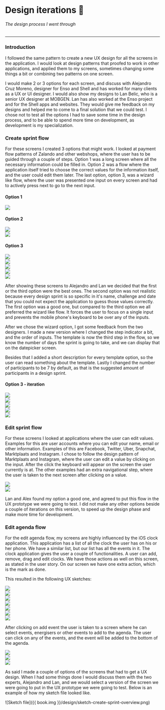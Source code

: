 # Design iterations 🔄
###### The design process I went through
---

### Introduction
I followed the same pattern to create a new UX design for all the screens in the application. I would look at design patterns that proofed to work in other applications, and applied them to my screens, sometimes changing some things a bit or combining two patterns on one screen.

I would make 2 or 3 options for each screen, and discuss with Alejandro Cruz Moreno, designer for Enso and Shell and has worked for many clients as a UX or UI designer. I would also show my designs to Lan Belic, who is a senior UX designer at MOBGEN. Lan has also worked at the Enso project and for the Shell apps and websites. They would give me feedback on my designs and helped me to come to a final solution that we could test. I chose not to test all the options I had to save some time in the design process, and to be able to spend more time on development, as development is my specialization.

### Create sprint flow
For these screens I created 3 options that might work. I looked at payment flow patterns of Zalando and other webshops, where the user has to be guided through a couple of steps. Option 1 was a long screen where all the necessary information could be filled in. Option 2 was a flow where the application itself tried to choose the correct values for the information itself, and the user could edit them later. The last option, option 3, was a wizard like flow, where the user was presented one input on every screen and had to actively press next to go to the next input.

#### Option 1
<div class="images-row group">
  <div class="image-item image-item--1-2 image-item--border">
    <img src="{{ book.img }}/design/create-sprint-single-screen.jpg" />
  </div>
</div>

#### Option 2
<div class="images-row group">
  <div class="image-item image-item--1-2 image-item--border">
    <img src="{{ book.img }}/design/create-sprint-default-add.jpg" />
  </div>
  <div class="image-item image-item--1-2 image-item--border">
    <img src="{{ book.img }}/design/create-sprint-default-edit.jpg" />
  </div>
</div>

#### Option 3
<div class="images-row group">
  <div class="image-item image-item--1-3 image-item--border">
    <img src="{{ book.img }}/design/create-sprint-wizard-v1-1.jpg" />
  </div>
  <div class="image-item image-item--1-3 image-item--border">
    <img src="{{ book.img }}/design/create-sprint-wizard-v1-2.jpg" />
  </div>
  <div class="image-item image-item--1-3 image-item--border">
    <img src="{{ book.img }}/design/create-sprint-wizard-v1-3.jpg" />
  </div>
  <div class="image-item image-item--1-3 image-item--border">
    <img src="{{ book.img }}/design/create-sprint-wizard-v1-4.jpg" />
  </div>
  <div class="image-item image-item--1-3 image-item--border">
    <img src="{{ book.img }}/design/create-sprint-wizard-v1-5.jpg" />
  </div>
</div>

After showing these screens to Alejandro and Lan we decided that the first or the third option were the best ones. The second option was not realistic because every design sprint is so specific in it's name, challenge and date that you could not expect the application to guess those values correctly. The first option was a good one, but compared to the third option we all preferred the wizard like flow. It forces the user to focus on a single input and prevents the mobile phone's keyboard to be over any of the inputs.

After we chose the wizard option, I got some feedback from the two designers. I made a new version where I changed the step indicator a bit, and the order of inputs. The template is now the third step in the flow, so we know the number of days the sprint is going to take, and we can display that on the datepicker screen.

Besides that I added a short description for every template option, so the user can read something about the template. Lastly I changed the number of participants to be 7 by default, as that is the suggested amount of participants in a design sprint.

#### Option 3 - iteration
<div class="images-row group">
  <div class="image-item image-item--1-3 image-item--border">
    <img src="{{ book.img }}/design/create-sprint-wizard-v2-1.png" />
  </div>
  <div class="image-item image-item--1-3 image-item--border">
    <img src="{{ book.img }}/design/create-sprint-wizard-v2-2.png" />
  </div>
  <div class="image-item image-item--1-3 image-item--border">
    <img src="{{ book.img }}/design/create-sprint-wizard-v2-3.png" />
  </div>
  <div class="image-item image-item--1-3 image-item--border">
    <img src="{{ book.img }}/design/create-sprint-wizard-v2-4.png" />
  </div>
  <div class="image-item image-item--1-3 image-item--border">
    <img src="{{ book.img }}/design/create-sprint-wizard-v2-5.png" />
  </div>
</div>


### Edit sprint flow
For these screens I looked at applications where the user can edit values. Examples for this are user accounts where you can edit your name, email or other information. Examples of this are Facebook, Twitter, Uber, Snapchat, Marktplaats and Instagram. I chose to follow the design pattern of Marktplaats and Instagram, where the user can edit a value by clicking on the input. After the click the keyboard will appear on the screen the user currently is at. The other examples had an extra navigational step, where the user is taken to the next screen after clicking on a value.

<div class="images-row group">
  <div class="image-item image-item--1-2 image-item--border">
    <img src="{{ book.img }}/design/edit-sprint.png" />
  </div>
  <div class="image-item image-item--1-2 image-item--border">
    <img src="{{ book.img }}/design/edit-sprint-day.png" />
  </div>
</div>

Lan and Alex found my option a good one, and agreed to put this flow in the UX prototype we were going to test. I did not make any other options beside a couple of iterations on this version, to speed up the design phase and make more time for development.

### Edit agenda flow
For the edit agenda flow, my screens are highly influenced by the iOS clock application. This application has a list of all the clock the user has on his or her phone. We have a similar list, but our list has all the events in it. The clock application gives the user a couple of functionalities. A user can add, remove, drag and edit clocks. We have those actions as well on this screen, as stated in the user story. On our screen we have one extra action, which is the mark as done.

This resulted in the following UX sketches:

<div class="images-row group">
  <div class="image-item image-item--1-3 image-item--border">
    <img src="{{ book.img }}/design/edit-agenda-default.png" />
  </div>
  <div class="image-item image-item--1-3 image-item--border">
    <img src="{{ book.img }}/design/edit-agenda-complete.png" />
  </div>
  <div class="image-item image-item--1-3 image-item--border">
    <img src="{{ book.img }}/design/edit-agenda-completed.png" />
  </div>
</div>
<div class="images-row group">
  <div class="image-item image-item--1-3 image-item--border">
    <img src="{{ book.img }}/design/edit-agenda-edit.png" />
  </div>
  <div class="image-item image-item--1-3 image-item--border">
    <img src="{{ book.img }}/design/edit-agenda-delete.png" />
  </div>
  <div class="image-item image-item--1-3 image-item--border">
    <img src="{{ book.img }}/design/edit-agenda-snackbar.png" />
  </div>
</div>
<div class="images-row group">
  <div class="image-item image-item--1-3 image-item--border">
    <img src="{{ book.img }}/design/edit-agenda-drag.png" />
  </div>
</div>

After clicking on add event the user is taken to a screen where he can select events, energisers or other events to add to the agenda. The user can click on any of the events, and the event will be added to the bottom of the agenda.

<div class="images-row group">
  <div class="image-item image-item--1-3 image-item--border">
    <img src="{{ book.img }}/design/edit-agenda-add-event.png" />
  </div>
  <div class="image-item image-item--1-3 image-item--border">
    <img src="{{ book.img }}/design/edit-agenda-add-energiser.png" />
  </div>
  <div class="image-item image-item--1-3 image-item--border">
    <img src="{{ book.img }}/design/edit-agenda-add-other.png" />
  </div>
</div>

As said I made a couple of options of the screens that had to get a UX design. When I had some things done I would discuss them with the two experts, Alejandro and Lan, and we would select a version of the screen we were going to put in the UX prototype we were going to test. Below is an example of how my sketch file looked like.

![Sketch file]({{ book.img }}/design/sketch-create-sprint-overview.png)
